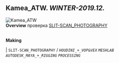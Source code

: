 
## Kamea_ATW. _WINTER-2019.12._
![Kamea_ATW](/None)
<br>
**Overview**
 проверка [SLIT-SCAN_PHOTOGRAPHY](https://en.wikipedia.org/wiki/Slit-scan_photography)
<br><br>

**Making**

|
`SLIT-SCAN_PHOTOGRAPHY` 
/
_`HOUDINI_+_VOP&VEX`_ _`MESHLAB`_ _`AUTODESK_MAYA_+_RIGGING`_ _`PROCESSING`_ 
<br>

<br>

